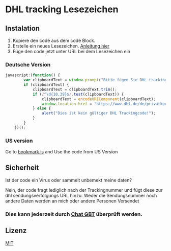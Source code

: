 # DHL tracking Lesezeichen

## Instalation

1) Kopiere den code aus dem code Block.
2) Erstelle ein neues Lesezeichen.  [Anleitung hier](https://page.nxbene.repl.co/tut/bookmark)
3) Füge den code jetzt unter URL bei dem Lesezeichen ein

### Deutsche Version

```javascript
javascript:(function() {
        var clipboardText = window.prompt("Bitte fügen Sie DHL trackingcode ein:");
        if (clipboardText) {
            clipboardText = clipboardText.trim();
            if (/^\d{10,39}$/.test(clipboardText)) {
                clipboardText = encodeURIComponent(clipboardText);
                window.location.href = "https://www.dhl.de/de/privatkunden/kundenkonto/meine-sendungen.html?piececode=" + clipboardText;
            } else {
                alert("Dies ist kein gültiger DHL Trackingcode!");
            }
        }
    })();

```
### US version 
Go to [bookmark.js](https://github.com/nxBene/DHL-Tracking/blob/main/bookmark.js) and Use the code from US Version



## Sicherheit

Ist der code ein Virus oder sammelt unbemekt meine daten?

Nein, der code fragt lediglich nach der Trackingnummer und fügt diese zur dhl sendungsverfolgungs URL hinzu. Weder die Sendungsnummer noch andere Daten werden an mich oder andere Personen Versendet

### Dies kann jederzeit durch [Chat GBT](https://chat.openai.com/) überprüft werden.


## Lizenz

[MIT](https://choosealicense.com/licenses/mit/)
